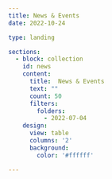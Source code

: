 ```yaml
---
title: News & Events
date: 2022-10-24

type: landing

sections:
  - block: collection
    id: news
    content:
      title:  News & Events   
      text: ""
      count: 50
      filters:
        folders:
          - 2022-07-04 
    design:
      view: table
      columns: '2' 
      background:
        color: '#ffffff' 

---    
```

